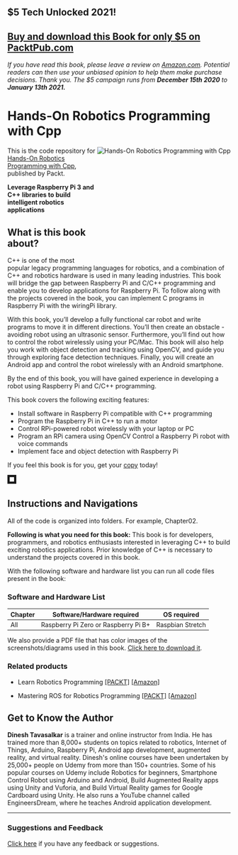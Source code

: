 ## $5 Tech Unlocked 2021!
[Buy and download this Book for only $5 on PacktPub.com](https://www.packtpub.com/product/hands-on-robotics-programming-with-c/9781789139006)
-----
*If you have read this book, please leave a review on [Amazon.com](https://www.amazon.com/gp/product/1789139007).     Potential readers can then use your unbiased opinion to help them make purchase decisions. Thank you. The $5 campaign         runs from __December 15th 2020__ to __January 13th 2021.__*

# Hands-On Robotics Programming with Cpp 

<a href="https://prod.packtpub.com/hardware-and-creative/hands-robotics-programming-c?utm_source=github&utm_medium=repository&utm_campaign=9781789139006">  <img src="https://prod.packtpub.com/media/catalog/product/cache/a22c7d190d97ca25f5f1089471ab8502/b/1/b10651_mockupcover_0.png" alt="Hands-On Robotics Programming with Cpp" height="256px" align="right"></a>

This is the code repository for [Hands-On Robotics Programming with Cpp](https://prod.packtpub.com/hardware-and-creative/hands-robotics-programming-c?utm_source=github&utm_medium=repository&utm_campaign=9781789139006), published by Packt.

**Leverage Raspberry Pi 3 and C++ libraries to build intelligent robotics applications**

## What is this book about?
C++ is one of the most popular legacy programming languages for robotics, and a combination of C++ and robotics hardware is used in many leading industries. This book will bridge the gap between Raspberry Pi and C/C++ programming and enable you to develop applications for Raspberry Pi. To follow along with the projects covered in the book, you can implement C programs in Raspberry Pi with the wiringPi library.

With this book, you’ll develop a fully functional car robot and write programs to move it in different directions. You’ll then create an obstacle - avoiding robot using an ultrasonic sensor. Furthermore, you’ll find out how to control the robot wirelessly using your PC/Mac. This book will also help you work with object detection and tracking using OpenCV, and guide you through exploring face detection techniques. Finally, you will create an Android app and control the robot wirelessly with an Android smartphone.

By the end of this book, you will have gained experience in developing a robot using Raspberry Pi and C/C++ programming.

This book covers the following exciting features:

* Install software in Raspberry Pi compatible with C++ programming
* Program the Raspberry Pi in C++ to run a motor
* Control RPi-powered robot wirelessly with your laptop or PC
* Program an RPi camera using OpenCV Control a Raspberry Pi robot with voice commands
* Implement face and object detection with Raspberry Pi

If you feel this book is for you, get your [copy](https://www.amazon.com/dp/1789139007) today!

<a href="https://www.packtpub.com/?utm_source=github&utm_medium=banner&utm_campaign=GitHubBanner"><img src="https://raw.githubusercontent.com/PacktPublishing/GitHub/master/GitHub.png" 
alt="https://www.packtpub.com/" border="5" /></a>

## Instructions and Navigations
All of the code is organized into folders. For example, Chapter02.

**Following is what you need for this book:**
This book is for developers, programmers, and robotics enthusiasts interested in leveraging C++ to build exciting robotics applications. Prior knowledge of C++ is necessary to understand the projects covered in this book.

With the following software and hardware list you can run all code files present in the book:
### Software and Hardware List
| Chapter | Software/Hardware required | OS required |
| -------- | ------------------------------------ | ----------------------------------- |
| All | Raspberry Pi Zero or Raspberry Pi B+ | Raspbian Stretch |


We also provide a PDF file that has color images of the screenshots/diagrams used in this book. [Click here to download it](https://www.packtpub.com/sites/default/files/downloads/9781789139006_ColorImages.pdf).

### Related products
* Learn Robotics Programming [[PACKT]](https://prod.packtpub.com/hardware-and-creative/learn-robotics-programming?utm_source=github&utm_medium=repository&utm_campaign=9781789340747) [[Amazon]](https://www.amazon.com/dp/1789340748)

* Mastering ROS for Robotics Programming [[PACKT]](https://prod.packtpub.com/hardware-and-creative/mastering-ros-robotics-programming?utm_source=github&utm_medium=repository&utm_campaign=9781783551798) [[Amazon]](https://www.amazon.com/dp/1788478959)


## Get to Know the Author
**Dinesh Tavasalkar** is a trainer and online instructor from India. He has trained more than 8,000+ students on topics related to robotics, Internet of Things, Arduino, Raspberry Pi, Android app development, augmented reality, and virtual reality. Dinesh's online courses have been undertaken by 25,000+ people on Udemy from more than 150+ countries. Some of his popular courses on Udemy include Robotics for beginners, Smartphone Control Robot using Arduino and Android, Build Augmented Reality apps using Unity and Vuforia, and Build Virtual Reality games for Google Cardboard using Unity. He also runs a YouTube channel called EngineersDream, where he teaches Android application development.


****


### Suggestions and Feedback
[Click here](https://docs.google.com/forms/d/e/1FAIpQLSdy7dATC6QmEL81FIUuymZ0Wy9vH1jHkvpY57OiMeKGqib_Ow/viewform) if you have any feedback or suggestions.


